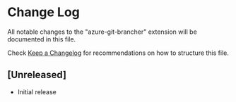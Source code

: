 # Change Log

All notable changes to the "azure-git-brancher" extension will be documented in this file.

Check [Keep a Changelog](http://keepachangelog.com/) for recommendations on how to structure this file.

## [Unreleased]

- Initial release